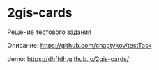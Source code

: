 # 2gis-cards
Решение тестового задания

Описание: https://github.com/chaptykov/testTask

demo: https://dhffdh.github.io/2gis-cards/
